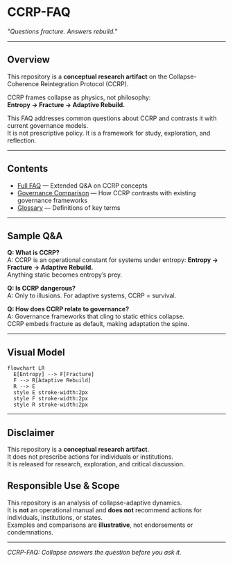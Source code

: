# CCRP-FAQ
*"Questions fracture. Answers rebuild."*

---

## Overview
This repository is a **conceptual research artifact** on the Collapse-Coherence Reintegration Protocol (CCRP).

CCRP frames collapse as physics, not philosophy:  
**Entropy → Fracture → Adaptive Rebuild.**

This FAQ addresses common questions about CCRP and contrasts it with current governance models.  
It is not prescriptive policy. It is a framework for study, exploration, and reflection.

---

## Contents
- [Full FAQ](docs/FAQ.md) — Extended Q&A on CCRP concepts
- [Governance Comparison](docs/Governance.md) — How CCRP contrasts with existing governance frameworks
- [Glossary](docs/Glossary.md) — Definitions of key terms

---

## Sample Q&A

**Q: What is CCRP?**  
A: CCRP is an operational constant for systems under entropy: **Entropy → Fracture → Adaptive Rebuild.**  
Anything static becomes entropy’s prey.

**Q: Is CCRP dangerous?**  
A: Only to illusions. For adaptive systems, CCRP = survival.

**Q: How does CCRP relate to governance?**  
A: Governance frameworks that cling to static ethics collapse.  
CCRP embeds fracture as default, making adaptation the spine.

---

## Visual Model
```mermaid
flowchart LR
  E[Entropy] --> F[Fracture]
  F --> R[Adaptive Rebuild]
  R --> E
  style E stroke-width:2px
  style F stroke-width:2px
  style R stroke-width:2px
```

---

## Disclaimer
This repository is a **conceptual research artifact**.  
It does not prescribe actions for individuals or institutions.  
It is released for research, exploration, and critical discussion.

## Responsible Use & Scope
This repository is an analysis of collapse-adaptive dynamics.  
It is **not** an operational manual and **does not** recommend actions for individuals, institutions, or states.  
Examples and comparisons are **illustrative**, not endorsements or condemnations.

---

*CCRP-FAQ: Collapse answers the question before you ask it.*
